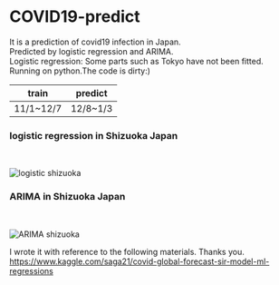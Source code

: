 # COVID19-predict
It is a prediction of covid19 infection in Japan.<br>
Predicted by logistic regression and ARIMA.<br>
Logistic regression: Some parts such as Tokyo have not been fitted.
Running on python.The code is dirty:)

|    train   |   predict  |
|    ----    |    ----    |
|  11/1~12/7 |  12/8~1/3  |

<h3>logistic regression in Shizuoka Japan</h3><br>
  
![logistic shizuoka](https://user-images.githubusercontent.com/41576749/111041215-9ecc5580-847a-11eb-8566-f37a9dda76b2.PNG)

<h3>ARIMA in Shizuoka Japan</h3><br>

![ARIMA shizuoka](https://user-images.githubusercontent.com/41576749/111041210-9d029200-847a-11eb-96ca-ca06db7919d2.PNG)




I wrote it with reference to the following materials. Thanks you.<br>
https://www.kaggle.com/saga21/covid-global-forecast-sir-model-ml-regressions
